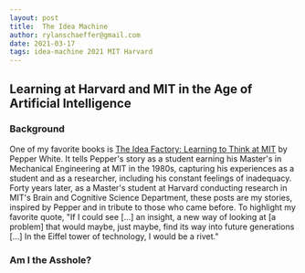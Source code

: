 ```yaml
---
layout: post
title:  The Idea Machine
author: rylanschaeffer@gmail.com
date: 2021-03-17
tags: idea-machine 2021 MIT Harvard
---
```


## Learning at Harvard and MIT in the Age of Artificial Intelligence

### Background

One of my favorite books is <a href="https://mitpress.mit.edu/books/idea-factory">
The Idea Factory: Learning to Think at MIT</a> by Pepper White. It tells Pepper's story
as a student earning his Master's in Mechanical Engineering at MIT in the 1980s,
capturing his experiences as a student and as a researcher, including his constant feelings of inadequacy.
Forty years later, as a Master's student at Harvard conducting research in MIT's Brain and Cognitive
Science Department, these posts are my stories, inspired by Pepper and in tribute to
those who came before. To highlight my favorite quote, "If I could see \[...\] an insight,
a new way of looking at [a problem] that would maybe, just maybe, find its way into future generations
\[...\] In the Eiffel tower of technology, I would be a rivet."


### Am I the Asshole?



